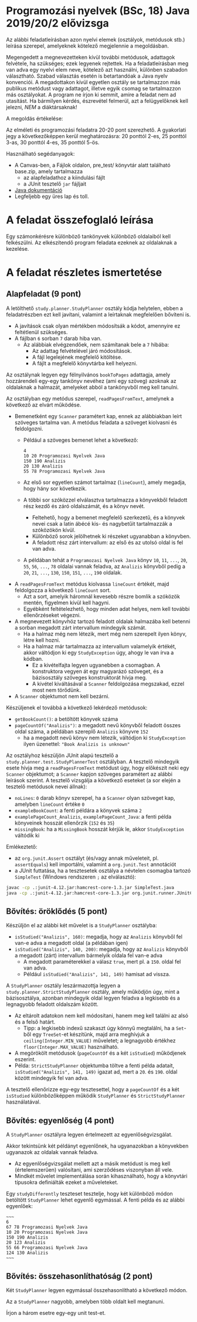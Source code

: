 # Programozási nyelvek (BSc, 18) Java 2019/20/2 elővizsga


Az alábbi feladatleírásban azon nyelvi elemek (osztályok, metódusok stb.) leírása szerepel, amelyeknek kötelező megjelennie a megoldásban.

Megengedett a megnevezetteken kívül további metódusok, adattagok felvétele, ha szükséges; ezek legyenek rejtettek. Ha a feladatleírásban meg van adva egy nyelvi elem neve, kötelező azt használni, különben szabadon választható. Szabad választás esetén is betartandóak a Java nyelv konvenciói. A megadottakon kívül egyetlen osztály se tartalmazzon más publikus metódust vagy adattagot, illetve egyik csomag se tartalmazzon más osztályokat. A program ne írjon ki semmit, amire a feladat nem ad utasítást. Ha bármilyen kérdés, észrevétel felmerül, azt a felügyelőknek kell jelezni, *NEM* a diáktársaknak!

A megoldás értékelése:

Az elméleti és programozási feladatra 20-20 pont szerezhető.
A gyakorlati jegy a következőképpen kerül meghatározásra:
20 ponttól 2-es, 25 ponttól 3-as, 30 ponttól 4-es, 35 ponttól 5-ös.


Használható segédanyagok:

- A Canvas-ben, a Fájlok oldalon, pre_test/ könyvtár alatt található base.zip, amely tartalmazza
    - az alapfeladathoz a kiindulási fájlt
    - a JUnit tesztelő `jar` fájljait
- [Java dokumentáció](https://bead.inf.elte.hu/files/java)
- Legfeljebb egy üres lap és toll.


# A feladat összefoglaló leírása

Egy számonkérésre különböző tankönyvek különböző oldalaiból kell felkészülni.
Az elkészítendő program feladata ezeknek az oldalaknak a kezelése.


# A feladat részletes ismertetése


## Alapfeladat (9 pont)

A letölthető `study.planner.StudyPlanner` osztály kódja helytelen,
ebben a feladatrészben ezt kell javítani,
valamint a leírtaknak megfelelően bővíteni is.

- A javítások csak olyan mértékben módosítsák a kódot, amennyire ez feltétlenül szükséges.
- A fájlban `6` sorban `7` darab hiba van.
    - Az alábbiak elvégzendőek, nem számítanak bele a `7` hibába:
        - Az adattag felvételével járó módosítások.
        - A fájl legelejének megfelelő kitöltése.
        - A fájlt a megfelelő könyvtárba kell helyezni.

Az osztálynak legyen egy félnyilvános `bookToPages` adattagja,
amely hozzárendeli egy-egy tankönyv nevéhez (ami egy szöveg)
azoknak az oldalaknak a halmazát, amelyeket abból a tankönyvből meg kell tanulni.

Az osztályban egy metódus szerepel, `readPagesFromText`, amelynek a következő az elvárt működése.

- Bemenetként egy `Scanner` paramétert kap, ennek az alábbiakban leírt szöveges tartalma van. A metódus feladata a szöveget kiolvasni és feldolgozni.
    - Például a szöveges bemenet lehet a következő:

        ~~~
        4
        10 20 Programozasi Nyelvek Java
        150 190 Analizis
        20 130 Analizis
        55 78 Programozasi Nyelvek Java
        ~~~

    - Az első sor egyetlen számot tartalmaz (`lineCount`), amely megadja, hogy hány sor következik.
    - A többi sor szóközzel elválasztva tartalmazza a könyvekből feladott rész kezdő és záró oldalszámát, és a könyv nevét.
        - Feltehető, hogy a bemenet megfelelő szerkezetű, és a könyvek nevei csak a latin ábécé kis- és nagybetűit tartalmazzák a szóközökön kívül.
        - Különböző sorok jelölhetnek ki részeket ugyanabban a könyvben.
        - A feladott rész zárt intervallum: az első és az utolsó oldal is fel van adva.
    - A példában tehát a `Programozasi Nyelvek Java` könyv `10`, `11`, `...`, `20`, `55`, `56`, `...`, `78` oldalai vannak feladva, az `Analizis` könyvből pedig a `20`, `21`, `...`, `130`, `150`, `151`, `...`, `190` oldalak.
- A `readPagesFromText` metódus kiolvassa `lineCount` értékét, majd feldolgozza a következő `lineCount` sort.
    - Azt a sort, amelyik háromnál kevesebb részre bomlik a szóközök mentén, figyelmen kívül kell hagyni.
    - Egyébként feltételezhető, hogy minden adat helyes, nem kell további ellenőrzéseket végezni.
- A megnevezett könyvhöz tartozó feladott oldalak halmazába kell betenni a sorban megadott zárt intervallum mindegyik számát.
    - Ha a halmaz még nem létezik, mert még nem szerepelt ilyen könyv, létre kell hozni.
    - Ha a halmaz már tartalmazza az intervallum valamelyik értékét, akkor váltódjon ki egy `StudyException` úgy, ahogy le van írva a kódban.
        - Ez a kivételfajta legyen ugyanebben a csomagban. A konstruktora vegyen át egy magyarázó szöveget, és a bázisosztály szöveges konstruktorát hívja meg.
        - A kivétel kiváltásával a `Scanner` feldolgozása megszakad, ezzel most nem törődünk.
- A `Scanner` objektumot nem kell bezárni.


Készüljenek el továbbá a következő lekérdező metódusok:

- `getBookCount()`: a betöltött könyvek száma
- `pageCountOf("Analizis")`: a megadott nevű könyvből feladott összes oldal száma, a példában szereplő `Analizis` könyvre `152`
    - ha a megadott nevű könyv nem létezik, váltódjon ki `StudyException` ilyen üzenettel: `"Book Analizis is unknown"`

Az osztályhoz készüljön JUnit alapú tesztelő a `study.planner.test.StudyPlannerTest` osztályban. A tesztelő mindegyik esete hívja meg a `readPagesFromText` metódust úgy, hogy előkészít neki egy `Scanner` objektumot; a `Scanner` kapjon szöveges paramétert az alábbi leírások szerint. A tesztelő vizsgálja a következő eseteket (a sor elején a tesztelő metódusok nevei állnak):

- `noLines`: `0` darab könyv szerepel, ha a `Scanner` olyan szöveget kap, amelyben `lineCount` értéke `0`
- `exampleBookCount`: a fenti példára a könyvek száma `2`
- `examplePageCount_Analizis`, `examplePageCount_Java`: a fenti példa könyveinek hosszát ellenőrzik (`152` és `35`)
- `missingBook`: ha a `MissingBook` hosszát kérjük le, akkor `StudyException` váltódik ki


Emlékeztető:

- az `org.junit.Assert` osztályt (és/vagy annak műveleteit, pl. `assertEquals`) kell importálni, valamint a `org.junit.Test` annotációt
- a JUnit futtatása, ha a tesztesetek osztálya a névtelen csomagba tartozó `SimpleTest` (Windows rendszeren `;` az elválasztó):

~~~.bash
javac -cp .:junit-4.12.jar:hamcrest-core-1.3.jar SimpleTest.java
java -cp .:junit-4.12.jar:hamcrest-core-1.3.jar org.junit.runner.JUnitCore SimpleTest
~~~


## Bővítés: öröklődés (5 pont)

Készüljön el az alábbi két művelet is a `StudyPlanner` osztályba:

- `isStudied("Analizis", 160)`: megadja, hogy az `Analizis` könyvből fel van-e adva a megadott oldal (a példában igen)
- `isStudied("Analizis", 140, 200)`: megadja, hogy az `Analizis` könyvből a megadott (zárt) intervallum bármelyik oldala fel van-e adva
    - A megadott paraméterekkel a válasz `true`, mert pl. a `150`. oldal fel van adva.
    - Például `isStudied("Analizis", 141, 149)` hamisat ad vissza.


A `StudyPlanner` osztály leszármazottja legyen a `study.planner.StrictStudyPlanner` osztály, amely működjön úgy, mint a bázisosztálya, azonban mindegyik oldal legyen feladva a legkisebb és a legnagyobb feladott oldalszám között.

- Az eltárolt adatokon nem kell módosítani, hanem meg kell találni az alsó és a felső határt.
    - Tipp: a legkisebb indexű szakaszt úgy könnyű megtalálni, ha a `Set`-ből egy `TreeSet`-et készítünk, majd arra meghívjuk a `ceiling(Integer.MIN_VALUE)` műveletet; a legnagyobb értékhez `floor(Integer.MAX_VALUE)` használható.
- A megörökölt metódusok (`pageCountOf` és a két `isStudied`) működjenek eszerint.
- Példa: `StrictStudyPlanner` objektumba töltve a fenti példa adatait, `isStudied("Analizis", 141, 149)` igazat ad, mert a `20`. és `190`. oldal között mindegyik fel van adva.


A tesztelő ellenőrizze egy-egy tesztesettel, hogy a `pageCountOf` és a két `isStudied` különbözőképpen működik `StudyPlanner` és `StrictStudyPlanner` használatával.


## Bővítés: egyenlőség (4 pont)

A `StudyPlanner` osztályra legyen értelmezett az egyenlőségvizsgálat.

Akkor tekintsünk két példányt egyenlőnek, ha ugyanazokban a könyvekben ugyanazok az oldalak vannak feladva.

- Az egyenlőségvizsgálat mellett azt a másik metódust is meg kell (értelemszerűen) valósítani, ami szerződéses viszonyban áll vele.
- Mindkét művelet implementálása során kihasználható, hogy a könyvtári típusokra definiálták ezeket a műveleteket.

Egy `studyDifferently` teszteset tesztelje, hogy két különböző módon betöltött `StudyPlanner` lehet egyenlő egymással. A fenti példa és az alábbi egyenlőek:

    ~~~
    6
    67 78 Programozasi Nyelvek Java
    10 20 Programozasi Nyelvek Java
    150 190 Analizis
    20 123 Analizis
    55 66 Programozasi Nyelvek Java
    124 130 Analizis
    ~~~


## Bővítés: összehasonlíthatóság (2 pont)

Két `StudyPlanner` legyen egymással összehasonlítható a következő módon.

Az a `StudyPlanner` nagyobb, amelyben több oldalt kell megtanuni.

Írjon a három esetre egy-egy unit test-et.
